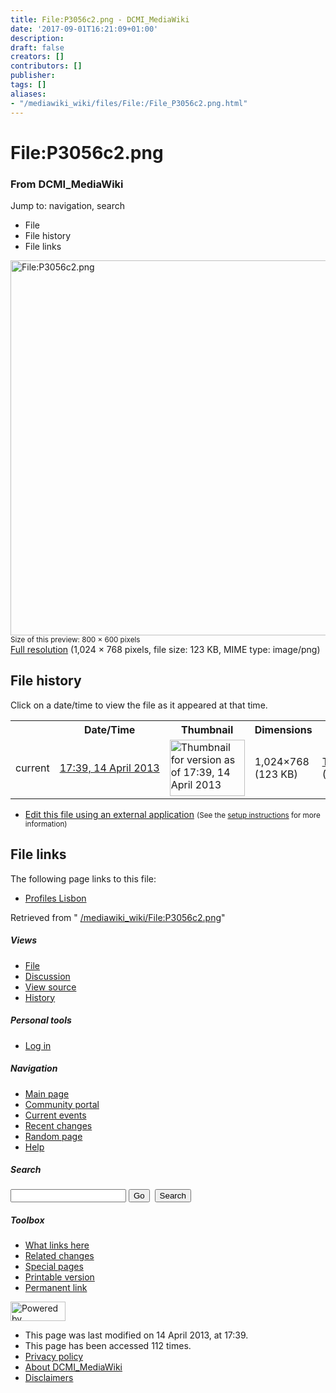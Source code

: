 ```yaml
---
title: File:P3056c2.png - DCMI_MediaWiki
date: '2017-09-01T16:21:09+01:00'
description: 
draft: false
creators: []
contributors: []
publisher: 
tags: []
aliases:
- "/mediawiki_wiki/files/File:/File_P3056c2.png.html"
---
```


<a id="top"></a>
# File:P3056c2.png

### From DCMI\_MediaWiki

Jump to: navigation, search
<!-- start content -->
- File
- File history
- File links

 [<img alt="File:P3056c2.png" src="/images/e/ec/P3056c2.png" width="800" height="600">](/mediawiki_wiki/files/P3056c2.png)  
<small>Size of this preview: 800 × 600 pixels</small>  
 [Full resolution](/images/e/ec/P3056c2.png)‎ (1,024 × 768 pixels, file size: 123 KB, MIME type: image/png)
<!-- 
NewPP limit report
Preprocessor node count: 0/1000000
Post-expand include size: 0/2097152 bytes
Template argument size: 0/2097152 bytes
Expensive parser function count: 0/100
-->
## File history

Click on a date/time to view the file as it appeared at that time.

<table class="wikitable filehistory">
  <tr>
    <td></td>
    <th>Date/Time</th>
    <th>Thumbnail</th>
    <th>Dimensions</th>
    <th>User</th>
    <th>Comment</th>
  </tr>
  <tr>
    <td>current</td>
    <td class="filehistory-selected" style="white-space: nowrap;"><a href="/mediawiki_wiki/files/P3056c2.png">17:39, 14 April 2013</a></td>
    <td><a href="/images/e/ec/P3056c2.png"><img alt="Thumbnail for version as of 17:39, 14 April 2013" src="/images/e/ec/P3056c2.png" width="120" height="90"></a></td>
    <td>1,024×768 <span style="white-space: nowrap;">(123 KB)</span>
    </td>
    <td>
      <a href="/index.php/User:TomBaker" title="User:TomBaker" class="mw-userlink">TomBaker</a> <span style="white-space: nowrap;"> <span class="mw-usertoollinks">(<a href="/index.php?title=User_talk:TomBaker&amp;action=edit&amp;redlink=1" class="new" title="User talk:TomBaker (page does not exist)">Talk</a> | <a href="/index.php/Special:Contributions/TomBaker" title="Special:Contributions/TomBaker">contribs</a>)</span></span>
    </td>
    <td></td>
  </tr>
</table>

  

- [Edit this file using an external application](/index.php?title=File:P3056c2.png&action=edit&externaledit=true&mode=file "File:P3056c2.png") <small>(See the <a href="http://www.mediawiki.org/wiki/Manual:External_editors" class="external text" rel="nofollow">setup instructions</a> for more information)</small>

## File links

The following page links to this file:

- [Profiles Lisbon](/index.php/Profiles_Lisbon "Profiles Lisbon")

Retrieved from " [/mediawiki_wiki/File:P3056c2.png](/mediawiki_wiki/files/File:/File:P3056c2.png.html)"

<!-- end content -->

##### Views

- [File](/mediawiki_wiki/files/File:/File:P3056c2.png.html)
- [Discussion](/index.php?title=File_talk:P3056c2.png&action=edit&redlink=1 "Discussion about the content page [t]")
- [View source](/index.php?title=File:P3056c2.png&action=edit "This page is protected.
You can view its source [e]")
- [History](/index.php?title=File:P3056c2.png&action=history "Past revisions of this page [h]")

##### Personal tools

- [Log in](/index.php?title=Special:UserLogin&returnto=File:P3056c2.png "You are encouraged to log in; however, it is not mandatory [o]")

<script type="text/javascript"> if (window.isMSIE55) fixalpha(); </script>

##### Navigation

- [Main page](/index.php/Main_Page "Visit the main page [z]")
- [Community portal](/index.php/DCMI_MediaWiki:Community_portal "About the project, what you can do, where to find things")
- [Current events](/index.php/DCMI_MediaWiki:Current_events "Find background information on current events")
- [Recent changes](/index.php/Special:RecentChanges "The list of recent changes in the wiki [r]")
- [Random page](/index.php/Special:Random "Load a random page [x]")
- [Help](/index.php/Help:Contents "The place to find out")

##### <label for="searchInput">Search</label>

<form action="/index.php" id="searchform">
				<input type="hidden" name="title" value="Special:Search">
				<input id="searchInput" title="Search DCMI_MediaWiki" accesskey="f" type="search" name="search">
				<input type="submit" name="go" class="searchButton" id="searchGoButton" value="Go" title="Go to a page with this exact name if exists"> 
				<input type="submit" name="fulltext" class="searchButton" id="mw-searchButton" value="Search" title="Search the pages for this text">
			</form>

##### Toolbox

- [What links here](/index.php/Special:WhatLinksHere/File:P3056c2.png "List of all wiki pages that link here [j]")
- [Related changes](/index.php/Special:RecentChangesLinked/File:P3056c2.png "Recent changes in pages linked from this page [k]")
- [Special pages](/index.php/Special:SpecialPages "List of all special pages [q]")
- [Printable version](/index.php?title=File:P3056c2.png&printable=yes "Printable version of this page [p]")
- [Permanent link](/index.php?title=File:P3056c2.png&oldid=4828 "Permanent link to this revision of the page")

<!-- end of the left (by default at least) column -->

 [<img src="/skins/common/images/poweredby_mediawiki_88x31.png" height="31" width="88" alt="Powered by MediaWiki">](http://www.mediawiki.org/)

- This page was last modified on 14 April 2013, at 17:39.
- This page has been accessed 112 times.
- [Privacy policy](/index.php/DCMI_MediaWiki:Privacy_policy "DCMI MediaWiki:Privacy policy")
- [About DCMI\_MediaWiki](/index.php/DCMI_MediaWiki:About "DCMI MediaWiki:About")
- [Disclaimers](/index.php/DCMI_MediaWiki:General_disclaimer "DCMI MediaWiki:General disclaimer")

<script>if (window.runOnloadHook) runOnloadHook();</script><!-- Served in 0.447 secs. -->

